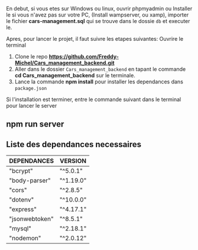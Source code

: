 En debut, si vous etes sur Windows ou linux, ouvrir phpmyadmin ou Installer le si vous n'avez pas sur votre PC, (Install wampserver, ou xamp), importer le fichier **cars-management.sql** qui se trouve dans le dossie `db` et executer le.

Apres, pour lancer le projet, il faut suivre les etapes suivantes:
Ouvrire le terminal

1. Clone le repo **https://github.com/Freddy-Michel/Cars_management_backend.git**
2. Aller dans le dossier `Cars_management_backend` en tapant le commande **cd Cars_management_backend** sur le terminale.
3. Lance la commande **npm install** pour installer les dependances dans `package.json`

Si l'installation est terminer, entre le commande suivant dans le terminal pour lancer le server
## npm run server

## Liste des dependances necessaires
| DEPENDANCES   |   VERSION  |
| --------------| -----------|
| "bcrypt"      | "^5.0.1"   |
| "body-parser" | "^1.19.0"  |
| "cors"        | "^2.8.5"   |
| "dotenv"      | "^10.0.0"  |
| "express"     | "^4.17.1"  |
| "jsonwebtoken"| "^8.5.1"   |
| "mysql"       | "^2.18.1"  |
| "nodemon"     | "^2.0.12"  |

